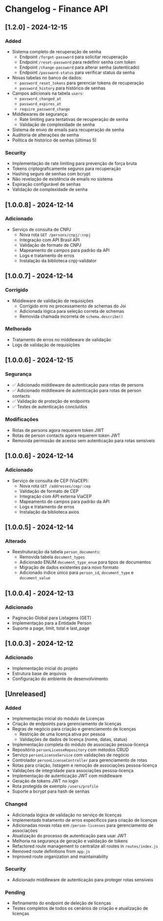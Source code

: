 # Changelog - Finance API

## [1.2.0] - 2024-12-15

### Added
- Sistema completo de recuperação de senha
  - Endpoint `/forgot-password` para solicitar recuperação
  - Endpoint `/reset-password` para redefinir senha com token
  - Endpoint `/change-password` para alterar senha (autenticado)
  - Endpoint `/password-status` para verificar status da senha
- Novas tabelas no banco de dados:
  - `password_reset_tokens` para gerenciar tokens de recuperação
  - `password_history` para histórico de senhas
- Campos adicionais na tabela `users`:
  - `password_changed_at`
  - `password_expires_at`
  - `require_password_change`
- Middlewares de segurança:
  - Rate limiting para tentativas de recuperação de senha
  - Validação de complexidade de senha
- Sistema de envio de emails para recuperação de senha
- Auditoria de alterações de senha
- Política de histórico de senhas (últimas 5)

### Security
- Implementação de rate limiting para prevenção de força bruta
- Tokens criptograficamente seguros para recuperação
- Hashing seguro de senhas com bcrypt
- Não revelação de existência de emails no sistema
- Expiração configurável de senhas
- Validação de complexidade de senha

## [1.0.0.8] - 2024-12-14

### Adicionado
- Serviço de consulta de CNPJ
  - Nova rota `GET /persons/cnpj/:cnpj`
  - Integração com API Brasil API
  - Validação de formato de CNPJ
  - Mapeamento de campos para padrão da API
  - Logs e tratamento de erros
  - Instalação da biblioteca cnpj-validator

## [1.0.0.7] - 2024-12-14

### Corrigido
- Middleware de validação de requisições
  - Corrigido erro no processamento de schemas do Joi
  - Adicionada lógica para seleção correta de schemas
  - Removida chamada incorreta de `schema.describe()`

### Melhorado
- Tratamento de erros no middleware de validação
- Logs de validação de requisições

## [1.0.0.6] - 2024-12-15
### Segurança
- ✅ Adicionado middleware de autenticação para rotas de persons
- ✅ Adicionado middleware de autenticação para rotas de person contacts
- ✅ Validação de proteção de endpoints
- ✅ Testes de autenticação concluídos

### Modificações
- Rotas de persons agora requerem token JWT
- Rotas de person contacts agora requerem token JWT
- Removida permissão de acesso sem autenticação para rotas sensíveis

## [1.0.0.6] - 2024-12-14

### Adicionado
- Serviço de consulta de CEP (ViaCEP):
  - Nova rota `GET /addresses/cep/:cep`
  - Validação de formato de CEP
  - Integração com API externa ViaCEP
  - Mapeamento de campos para padrão da API
  - Logs e tratamento de erros
  - Instalação da biblioteca axios

## [1.0.0.5] - 2024-12-14

### Alterado
- Reestruturação da tabela `person_documents`:
  - Removida tabela `document_types`
  - Adicionado ENUM `document_type_enum` para tipos de documentos
  - Migração de dados existentes para novo formato
  - Adicionado índice único para `person_id`, `document_type` e `document_value`

## [1.0.0.4] - 2024-12-13

### Adicionado
- Paginação Global para Listagens (GET)
- Implementação para a Entidade Person
- Suporte a page, limit, total e last_page

## [1.0.0.3] - 2024-12-12

### Adicionado
- Implementação inicial do projeto
- Estrutura base de arquivos
- Configuração do ambiente de desenvolvimento

## [Unreleased]

### Added
- Implementação inicial do módulo de Licenças
- Criação de endpoints para gerenciamento de licenças
- Regras de negócio para criação e gerenciamento de licenças
  - Restrição de uma licença ativa por pessoa
  - Validações de dados de licença (nome, datas, status)
- Implementação completa do módulo de associação pessoa-licença
- Repositório `personLicenseRepository` com métodos CRUD
- Serviço `personLicenseService` com validações de negócio
- Controlador `personLicenseController` para gerenciamento de rotas
- Rotas para criação, listagem e remoção de associações pessoa-licença
- Validações de integridade para associações pessoa-licença
- Implementação de autenticação JWT com middleware
- Geração de tokens JWT no login
- Rota protegida de exemplo `/users/profile`
- Suporte a bcrypt para hash de senhas

### Changed
- Adicionada lógica de validação no serviço de licenças
- Implementado tratamento de erros específicos para criação de licenças
- Adicionadas novas rotas em `/person-licenses` para gerenciamento de associações
- Atualização do processo de autenticação para usar JWT
- Melhoria na segurança de geração e validação de tokens
- Refactored route management to centralize all routes in `routes/index.js`
- Removed route definitions from `app.js`
- Improved route organization and maintainability

### Security
- Adicionado middleware de autenticação para proteger rotas sensíveis

### Pending
- Refinamento do endpoint de deleção de licenças
- Testes completos de todos os cenários de criação e atualização de licenças
